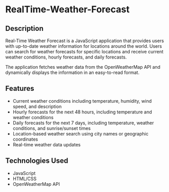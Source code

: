 # RealTime-Weather-Forecast

## Description

Real-Time Weather Forecast is a JavaScript application that provides users with up-to-date weather information for locations around the world. Users can search for weather forecasts for specific locations and receive current weather conditions, hourly forecasts, and daily forecasts.

The application fetches weather data from the OpenWeatherMap API and dynamically displays the information in an easy-to-read format.

## Features

- Current weather conditions including temperature, humidity, wind speed, and description
- Hourly forecasts for the next 48 hours, including temperature and weather conditions
- Daily forecasts for the next 7 days, including temperature, weather conditions, and sunrise/sunset times
- Location-based weather search using city names or geographic coordinates
- Real-time weather data updates

## Technologies Used

- JavaScript
- HTML/CSS
- OpenWeatherMap API
